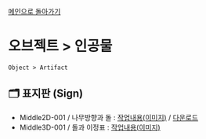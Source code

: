[메인으로 돌아가기](/README.md)

# 오브젝트 > 인공물 
```
Object > Artifact
```

## :card_index_dividers: 표지판 (Sign)
- Middle2D-001 / 나무방향과 돌 : [작업내용(이미지)](/Object-Artifact/Middle2D-Sign-001.md) / [다운로드](https://www.icloud.com/iclouddrive/06dbRn1CBSRRWLZKQQ4ZDxblQ#Object-Artifact-Middle2D-Sign-001)
- Middle3D-001 / 돌과 이정표 : [작업내용(이미지)](/Object-Artifact/Middle3D-Sign-001.md)
